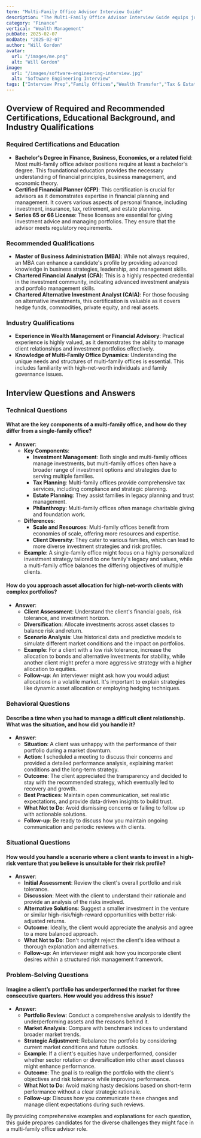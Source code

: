 ```yaml
---
term: "Multi-Family Office Advisor Interview Guide"
description: "The Multi-Family Office Advisor Interview Guide equips job seekers with essential insights and strategies for excelling in interviews within the multi-family office sector. Learn to articulate your understanding of wealth management, client relationship building, and investment strategies. Gain tips on showcasing your ability to manage complex financial portfolios and address the unique needs of affluent families. Enhance your confidence and preparation to secure a role in this dynamic field."
category: "Finance"
vertical: "Wealth Management"
pubDate: 2025-02-07
modDate: "2025-02-07"
author: "Will Gordon"
avatar: 
  url: "/images/me.png"
  alt: "Will Gordon"
image:
  url: "/images/software-engineering-interview.jpg"
  alt: "Software Engineering Interview"
tags: ["Interview Prep","Family Offices","Wealth Transfer","Tax & Estate Planning"]
---
```


## Overview of Required and Recommended Certifications, Educational Background, and Industry Qualifications

### Required Certifications and Education
- **Bachelor's Degree in Finance, Business, Economics, or a related field**: Most multi-family office advisor positions require at least a bachelor's degree. This foundational education provides the necessary understanding of financial principles, business management, and economic theory.
- **Certified Financial Planner (CFP)**: This certification is crucial for advisors as it demonstrates expertise in financial planning and management. It covers various aspects of personal finance, including investment, insurance, tax, retirement, and estate planning.
- **Series 65 or 66 License**: These licenses are essential for giving investment advice and managing portfolios. They ensure that the advisor meets regulatory requirements.

### Recommended Qualifications
- **Master of Business Administration (MBA)**: While not always required, an MBA can enhance a candidate's profile by providing advanced knowledge in business strategies, leadership, and management skills.
- **Chartered Financial Analyst (CFA)**: This is a highly respected credential in the investment community, indicating advanced investment analysis and portfolio management skills.
- **Chartered Alternative Investment Analyst (CAIA)**: For those focusing on alternative investments, this certification is valuable as it covers hedge funds, commodities, private equity, and real assets.

### Industry Qualifications
- **Experience in Wealth Management or Financial Advisory**: Practical experience is highly valued, as it demonstrates the ability to manage client relationships and investment portfolios effectively.
- **Knowledge of Multi-Family Office Dynamics**: Understanding the unique needs and structures of multi-family offices is essential. This includes familiarity with high-net-worth individuals and family governance issues.

## Interview Questions and Answers

### Technical Questions

#### What are the key components of a multi-family office, and how do they differ from a single-family office?
- **Answer**: 
  - **Key Components**:
    - **Investment Management**: Both single and multi-family offices manage investments, but multi-family offices often have a broader range of investment options and strategies due to serving multiple families.
    - **Tax Planning**: Multi-family offices provide comprehensive tax services, including compliance and strategic planning.
    - **Estate Planning**: They assist families in legacy planning and trust management.
    - **Philanthropy**: Multi-family offices often manage charitable giving and foundation work.
  - **Differences**:
    - **Scale and Resources**: Multi-family offices benefit from economies of scale, offering more resources and expertise.
    - **Client Diversity**: They cater to various families, which can lead to more diverse investment strategies and risk profiles.
  - **Example**: A single-family office might focus on a highly personalized investment strategy tailored to one family's legacy and values, while a multi-family office balances the differing objectives of multiple clients.

#### How do you approach asset allocation for high-net-worth clients with complex portfolios?
- **Answer**:
  - **Client Assessment**: Understand the client's financial goals, risk tolerance, and investment horizon.
  - **Diversification**: Allocate investments across asset classes to balance risk and return.
  - **Scenario Analysis**: Use historical data and predictive models to simulate different market conditions and the impact on portfolios.
  - **Example**: For a client with a low risk tolerance, increase the allocation to bonds and alternative investments for stability, while another client might prefer a more aggressive strategy with a higher allocation to equities.
  - **Follow-up**: An interviewer might ask how you would adjust allocations in a volatile market. It's important to explain strategies like dynamic asset allocation or employing hedging techniques.

### Behavioral Questions

#### Describe a time when you had to manage a difficult client relationship. What was the situation, and how did you handle it?
- **Answer**:
  - **Situation**: A client was unhappy with the performance of their portfolio during a market downturn.
  - **Action**: I scheduled a meeting to discuss their concerns and provided a detailed performance analysis, explaining market conditions and the long-term strategy.
  - **Outcome**: The client appreciated the transparency and decided to stay with the recommended strategy, which eventually led to recovery and growth.
  - **Best Practices**: Maintain open communication, set realistic expectations, and provide data-driven insights to build trust.
  - **What Not to Do**: Avoid dismissing concerns or failing to follow up with actionable solutions.
  - **Follow-up**: Be ready to discuss how you maintain ongoing communication and periodic reviews with clients.

### Situational Questions

#### How would you handle a scenario where a client wants to invest in a high-risk venture that you believe is unsuitable for their risk profile?
- **Answer**:
  - **Initial Assessment**: Review the client's overall portfolio and risk tolerance.
  - **Discussion**: Meet with the client to understand their rationale and provide an analysis of the risks involved.
  - **Alternative Solutions**: Suggest a smaller investment in the venture or similar high-risk/high-reward opportunities with better risk-adjusted returns.
  - **Outcome**: Ideally, the client would appreciate the analysis and agree to a more balanced approach.
  - **What Not to Do**: Don't outright reject the client's idea without a thorough explanation and alternatives.
  - **Follow-up**: An interviewer might ask how you incorporate client desires within a structured risk management framework.

### Problem-Solving Questions

#### Imagine a client’s portfolio has underperformed the market for three consecutive quarters. How would you address this issue?
- **Answer**:
  - **Portfolio Review**: Conduct a comprehensive analysis to identify the underperforming assets and the reasons behind it.
  - **Market Analysis**: Compare with benchmark indices to understand broader market trends.
  - **Strategic Adjustment**: Rebalance the portfolio by considering current market conditions and future outlooks.
  - **Example**: If a client's equities have underperformed, consider whether sector rotation or diversification into other asset classes might enhance performance.
  - **Outcome**: The goal is to realign the portfolio with the client's objectives and risk tolerance while improving performance.
  - **What Not to Do**: Avoid making hasty decisions based on short-term performance without a clear strategic rationale.
  - **Follow-up**: Discuss how you communicate these changes and manage client expectations during such reviews.

By providing comprehensive examples and explanations for each question, this guide prepares candidates for the diverse challenges they might face in a multi-family office advisor role.